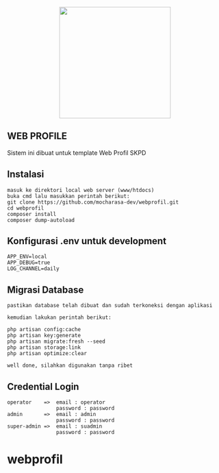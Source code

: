 <p align="center"><img src="https://user-images.githubusercontent.com/53842787/106160108-0f176400-61b8-11eb-9f3a-dfdb0e47ab09.png" width="260"></p>

## WEB PROFILE
Sistem ini dibuat untuk template Web Profil SKPD

## Instalasi
    masuk ke direktori local web server (www/htdocs)
    buka cmd lalu masukkan perintah berikut:
    git clone https://github.com/mocharasa-dev/webprofil.git
    cd webprofil
    composer install
    composer dump-autoload

## Konfigurasi .env untuk development
    APP_ENV=local
    APP_DEBUG=true
    LOG_CHANNEL=daily

## Migrasi Database
    pastikan database telah dibuat dan sudah terkoneksi dengan aplikasi

    kemudian lakukan perintah berikut:

    php artisan config:cache
    php artisan key:generate    
    php artisan migrate:fresh --seed
    php artisan storage:link
    php artisan optimize:clear

    well done, silahkan digunakan tanpa ribet

## Credential Login
    operator    =>  email : operator
                    password : password
    admin       =>  email : admin
                    password : password
    super-admin =>  email : suadmin
                    password : password
# webprofil
